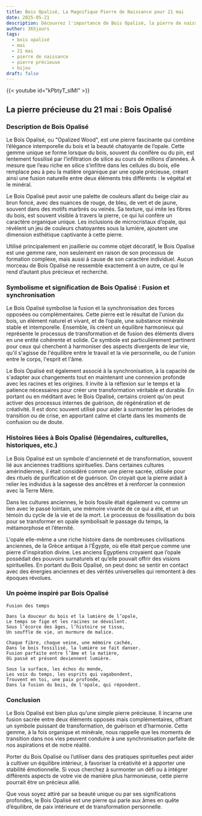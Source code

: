 ```yaml
---
title: Bois Opalisé, La Magnifique Pierre de Naissance pour 21 mai
date: 2025-05-21
description: Découvrez l'importance de Bois Opalisé, la pierre de naissance du 21 mai qui symbolise Fusion et synchronisation. Laissez sa beauté et sa signification illuminer votre journée.
author: 365jours
tags:
  - bois opalisé
  - mai
  - 21 mai
  - pierre de naissance
  - pierre précieuse
  - bijou
draft: false
---
```


{{< youtube id="kPbtyT_slMI" >}}

## La pierre précieuse du 21 mai : Bois Opalisé

### Description de Bois Opalisé

Le Bois Opalisé, ou "Opalized Wood", est une pierre fascinante qui combine l’élégance intemporelle du bois et la beauté chatoyante de l’opale. Cette gemme unique se forme lorsque du bois, souvent du conifère ou du pin, est lentement fossilisé par l’infiltration de silice au cours de millions d’années. À mesure que l’eau riche en silice s’infiltre dans les cellules du bois, elle remplace peu à peu la matière organique par une opale précieuse, créant ainsi une fusion naturelle entre deux éléments très différents : le végétal et le minéral.

Le Bois Opalisé peut avoir une palette de couleurs allant du beige clair au brun foncé, avec des nuances de rouge, de bleu, de vert et de jaune, souvent dans des motifs marbrés ou veinés. Sa texture, qui imite les fibres du bois, est souvent visible à travers la pierre, ce qui lui confère un caractère organique unique. Les inclusions de microcristaux d’opale, qui révèlent un jeu de couleurs chatoyantes sous la lumière, ajoutent une dimension esthétique captivante à cette pierre.

Utilisé principalement en joaillerie ou comme objet décoratif, le Bois Opalisé est une gemme rare, non seulement en raison de son processus de formation complexe, mais aussi à cause de son caractère individuel. Aucun morceau de Bois Opalisé ne ressemble exactement à un autre, ce qui le rend d’autant plus précieux et recherché.

### Symbolisme et signification de Bois Opalisé : Fusion et synchronisation

Le Bois Opalisé symbolise la fusion et la synchronisation des forces opposées ou complémentaires. Cette pierre est le résultat de l’union du bois, un élément naturel et vivant, et de l’opale, une substance minérale stable et intemporelle. Ensemble, ils créent un équilibre harmonieux qui représente le processus de transformation et de fusion des éléments divers en une entité cohérente et solide. Ce symbole est particulièrement pertinent pour ceux qui cherchent à harmoniser des aspects divergents de leur vie, qu'il s'agisse de l'équilibre entre le travail et la vie personnelle, ou de l'union entre le corps, l'esprit et l'âme.

Le Bois Opalisé est également associé à la synchronisation, à la capacité de s'adapter aux changements tout en maintenant une connexion profonde avec les racines et les origines. Il invite à la réflexion sur le temps et la patience nécessaires pour créer une transformation véritable et durable. En portant ou en méditant avec le Bois Opalisé, certains croient qu'on peut activer des processus internes de guérison, de régénération et de créativité. Il est donc souvent utilisé pour aider à surmonter les périodes de transition ou de crise, en apportant calme et clarté dans les moments de confusion ou de doute.

### Histoires liées à Bois Opalisé (légendaires, culturelles, historiques, etc.)

Le Bois Opalisé est un symbole d'ancienneté et de transformation, souvent lié aux anciennes traditions spirituelles. Dans certaines cultures amérindiennes, il était considéré comme une pierre sacrée, utilisée pour des rituels de purification et de guérison. On croyait que la pierre aidait à relier les individus à la sagesse des ancêtres et à renforcer la connexion avec la Terre Mère.

Dans les cultures anciennes, le bois fossile était également vu comme un lien avec le passé lointain, une mémoire vivante de ce qui a été, et un témoin du cycle de la vie et de la mort. Le processus de fossilisation du bois pour se transformer en opale symbolisait le passage du temps, la métamorphose et l’éternité.

L'opale elle-même a une riche histoire dans de nombreuses civilisations anciennes, de la Grèce antique à l'Égypte, où elle était perçue comme une pierre d'inspiration divine. Les anciens Égyptiens croyaient que l’opale possédait des pouvoirs surnaturels et qu’elle pouvait offrir des visions spirituelles. En portant du Bois Opalisé, on peut donc se sentir en contact avec des énergies anciennes et des vérités universelles qui remontent à des époques révolues.

### Un poème inspiré par Bois Opalisé

	Fusion des temps
	
	Dans la douceur du bois et la lumière de l’opale,  
	Le temps se fige et les racines se dévoilent.  
	Sous l’écorce des âges, l’histoire se tisse,  
	Un souffle de vie, un murmure de malice.
	
	Chaque fibre, chaque veine, une mémoire cachée,  
	Dans le bois fossilisé, la lumière se fait danser.  
	Fusion parfaite entre l’âme et la matière,  
	Où passé et présent deviennent lumière.
	
	Sous la surface, les échos du monde,  
	Les voix du temps, les esprits qui vagabondent,  
	Trouvent en toi, une paix profonde,  
	Dans la fusion du bois, de l'opale, qui répondent.

### Conclusion

Le Bois Opalisé est bien plus qu’une simple pierre précieuse. Il incarne une fusion sacrée entre deux éléments opposés mais complémentaires, offrant un symbole puissant de transformation, de guérison et d’harmonie. Cette gemme, à la fois organique et minérale, nous rappelle que les moments de transition dans nos vies peuvent conduire à une synchronisation parfaite de nos aspirations et de notre réalité.

Porter du Bois Opalisé ou l’utiliser dans des pratiques spirituelles peut aider à cultiver un équilibre intérieur, à favoriser la créativité et à apporter une stabilité émotionnelle. Si vous cherchez à surmonter un défi ou à intégrer différents aspects de votre vie de manière plus harmonieuse, cette pierre pourrait être un précieux allié.

Que vous soyez attiré par sa beauté unique ou par ses significations profondes, le Bois Opalisé est une pierre qui parle aux âmes en quête d’équilibre, de paix intérieure et de transformation personnelle.